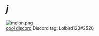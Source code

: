 # __***j***__
![melon.png](https://media.discordapp.net/attachments/695424384092995636/851282812258615316/melon.png)  
[cool discord](https://discord.gg/KanRhdQwQe)
Discord tag: Lolbird123#2520
